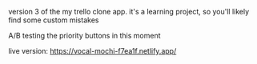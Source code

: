 version 3 of the my trello clone app.
it's a learning project, so you'll likely find some custom mistakes

A/B testing the priority buttons in this moment

live version:
https://vocal-mochi-f7ea1f.netlify.app/
